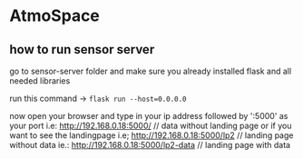 # AtmoSpace

## how to run sensor server

go to sensor-server folder and make sure you already installed flask and all needed libraries


run this command -> ``` flask run --host=0.0.0.0 ```

now open your browser and type in your ip address  followed by ':5000' as your port
i.e: http://192.168.0.18:5000/     // data without landing page
or if you want to see the landingpage 
i.e; http://192.168.0.18:5000/lp2      // landing page without data
ie.: http://192.168.0.18:5000/lp2-data  // landing page with data

